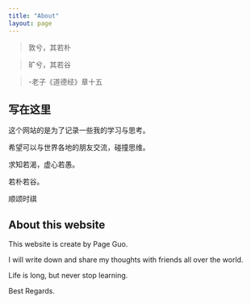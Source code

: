 ```yaml
---
title: "About"
layout: page
---
```


> 敦兮，其若朴  

> 旷兮，其若谷  

> -老子《道德经》章十五

## 写在这里

这个网站的是为了记录一些我的学习与思考。

希望可以与世界各地的朋友交流，碰撞思维。

求知若渴，虚心若愚。

若朴若谷。

顺颂时祺

## About this website

This website is create by Page Guo.  

I will write down and share my thoughts with friends all over the world.

Life is long, but never stop learning.

Best Regards.